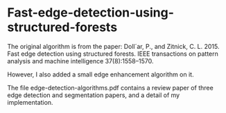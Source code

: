 # Fast-edge-detection-using-structured-forests
The original algorithm is from the paper: Doll´ar, P., and Zitnick, C. L. 2015. Fast edge detection using structured forests. IEEE transactions on pattern analysis and machine intelligence 37(8):1558–1570.

However, I also added a small edge enhancement algorithm on it.

The file edge-detection-algorithms.pdf contains a review paper of three edge detection and segmentation papers, and a detail of my implementation.
